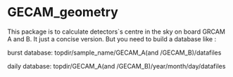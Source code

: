 # GECAM_geometry
This package is to calculate detectors`s centre in the sky on board GRCAM A and B. It just a  concise version.
But you need to build a database like :

burst database: topdir/sample\_name/GECAM\_A(and /GECAM\_B)/datafiles

daily database: topdir/GECAM\_A(and /GECAM\_B)/year/month/day/datafiles
